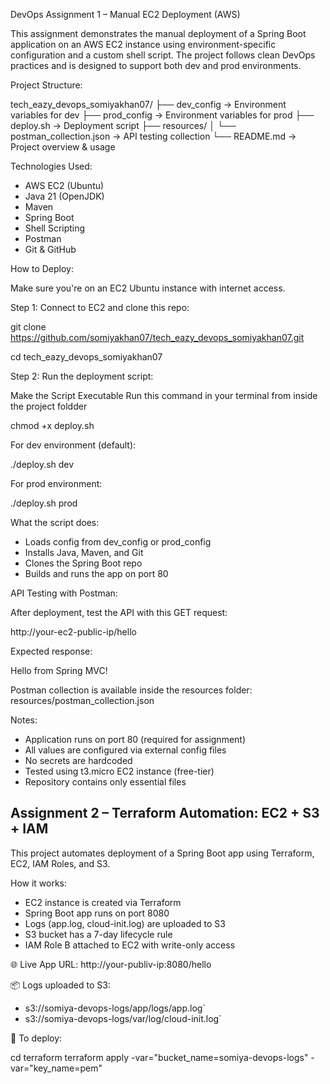 DevOps Assignment 1 – Manual EC2 Deployment (AWS)

This assignment demonstrates the manual deployment of a Spring Boot application on an AWS EC2 instance using environment-specific configuration and a custom shell script. The project follows clean DevOps practices and is designed to support both dev and prod environments.

Project Structure:

tech_eazy_devops_somiyakhan07/
├── dev_config                   → Environment variables for dev
├── prod_config                  → Environment variables for prod
├── deploy.sh                    → Deployment script
├── resources/
│   └── postman_collection.json  → API testing collection
└── README.md                    → Project overview & usage

Technologies Used:

- AWS EC2 (Ubuntu)
- Java 21 (OpenJDK)
- Maven
- Spring Boot
- Shell Scripting
- Postman
- Git & GitHub

How to Deploy:

Make sure you're on an EC2 Ubuntu instance with internet access.

Step 1: Connect to EC2 and clone this repo:

git clone https://github.com/somiyakhan07/tech_eazy_devops_somiyakhan07.git

cd tech_eazy_devops_somiyakhan07

Step 2: Run the deployment script:

Make the Script Executable
Run this command in your terminal from inside the project foldder

chmod +x deploy.sh

For dev environment (default):

./deploy.sh dev

For prod environment:

./deploy.sh prod

What the script does:

- Loads config from dev_config or prod_config
- Installs Java, Maven, and Git
- Clones the Spring Boot repo
- Builds and runs the app on port 80

API Testing with Postman:

After deployment, test the API with this GET request:

http://your-ec2-public-ip/hello

Expected response:

Hello from Spring MVC!

Postman collection is available inside the resources folder:
resources/postman_collection.json

Notes:

- Application runs on port 80 (required for assignment)
- All values are configured via external config files
- No secrets are hardcoded
- Tested using t3.micro EC2 instance (free-tier)
- Repository contains only essential files

## Assignment 2 – Terraform Automation: EC2 + S3 + IAM

This project automates deployment of a Spring Boot app using Terraform, EC2, IAM Roles, and S3.

How it works:
- EC2 instance is created via Terraform
- Spring Boot app runs on port 8080
- Logs (app.log, cloud-init.log) are uploaded to S3
- S3 bucket has a 7-day lifecycle rule
- IAM Role B attached to EC2 with write-only access

🌐 Live App URL:
http://your-publiv-ip:8080/hello

 📦 Logs uploaded to S3:
- s3://somiya-devops-logs/app/logs/app.log`
- s3://somiya-devops-logs/var/log/cloud-init.log`

 📁 To deploy:

cd terraform
terraform apply -var="bucket_name=somiya-devops-logs" -var="key_name=pem"
